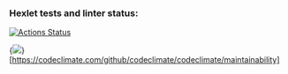 ### Hexlet tests and linter status:
[![Actions Status](https://github.com/Vetrash/frontend-project-lvl1/workflows/hexlet-check/badge.svg)](https://github.com/Vetrash/frontend-project-lvl1/actions)

{<img src="https://api.codeclimate.com/v1/badges/a99a88d28ad37a79dbf6/maintainability" />}[https://codeclimate.com/github/codeclimate/codeclimate/maintainability]
